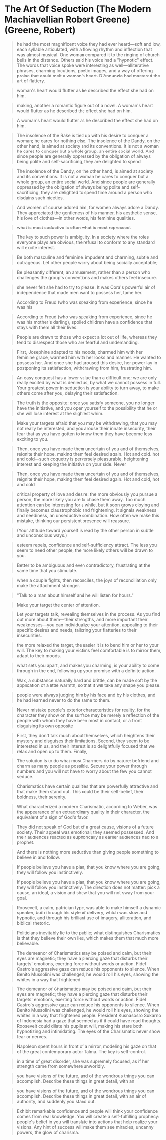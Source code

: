 # The Art Of Seduction (The Modern Machiavellian Robert Greene) (Greene, Robert)

> he had the most magnificent voice they had ever heard—soft and low, each syllable articulated, with a flowing rhythm and inflection that was almost musical. One woman compared it to the ringing of church bells in the distance. Others said his voice had a "hypnotic" effect. The words that voice spoke were interesting as well—alliterative phrases, charming locutions, poetic images, and a way of offering praise that could melt a woman's heart. D'Annunzio had mastered the art of flattery.

> woman's heart would flutter as he described the effect she had on him.

> making, another a romantic figure out of a novel. A woman's heart would flutter as he described the effect she had on him.

> A woman's heart would flutter as he described the effect she had on him.

> The insolence of the Rake is tied up with his desire to conquer a woman; he cares for nothing else. The insolence of the Dandy, on the other hand, is aimed at society and its conventions. It is not a woman he cares to conquer but a whole group, an entire social world. And since people are generally oppressed by the obligation of always being polite and self-sacrificing, they are delighted to spend

> The insolence of the Dandy, on the other hand, is aimed at society and its conventions. It is not a woman he cares to conquer but a whole group, an entire social world. And since people are generally oppressed by the obligation of always being polite and self-sacrificing, they are delighted to spend time around a person who disdains such niceties.

> And women of course adored him, for women always adore a Dandy. They appreciated the gentleness of his manner, his aesthetic sense, his love of clothes—in other words, his feminine qualities.

> what is most seductive is often what is most repressed.

> The key to such power is ambiguity. In a society where the roles everyone plays are obvious, the refusal to conform to any standard will excite interest.

> Be both masculine and feminine, impudent and charming, subtle and outrageous. Let other people worry about being socially acceptable;

> Be pleasantly different, an amusement, rather than a person who challenges the group's conventions and makes others feel insecure.

> she never felt she had to try to please. It was Cora's powerful air of independence that made men want to possess her, tame her.

> According to Freud (who was speaking from experience, since he was his

> According to Freud (who was speaking from experience, since he was his mother's darling), spoiled children have a confidence that stays with them all their lives.

> People are drawn to those who expect a lot out of life, whereas they tend to disrespect those who are fearful and undemanding.

> First, Josephine adapted to his moods, charmed him with her feminine grace, warmed him with her looks and manner. He wanted to possess her. And once she had aroused this desire, her power lay in postponing its satisfaction, withdrawing from him, frustrating him.

> An easy conquest has a lower value than a difficult one; we are only really excited by what is denied us, by what we cannot possess in full. Your greatest power in seduction is your ability to turn away, to make others come after you, delaying their satisfaction.

> The truth is the opposite: once you satisfy someone, you no longer have the initiative, and you open yourself to the possibility that he or she will lose interest at the slightest whim.

> Make your targets afraid that you may be withdrawing, that you may not really be interested, and you arouse their innate insecurity, their fear that as you have gotten to know them they have become less exciting to you.

> Then, once you have made them uncertain of you and of themselves, reignite their hope, making them feel desired again. Hot and cold, hot and cold—such coquetry is perversely pleasurable, heightening interest and keeping the initiative on your side. Never

> Then, once you have made them uncertain of you and of themselves, reignite their hope, making them feel desired again. Hot and cold, hot and cold

> critical property of love and desire: the more obviously you pursue a person, the more likely you are to chase them away. Too much attention can be interesting for a while, but it soon grows cloying and finally becomes claustrophobic and frightening. It signals weakness and neediness, an unseductive combination. How often we make this mistake, thinking our persistent presence will reassure.

> (Your attitude toward yourself is read by the other person in subtle and unconscious ways.)

> esteem repels, confidence and self-sufficiency attract. The less you seem to need other people, the more likely others will be drawn to you.

> Better to be ambiguous and even contradictory, frustrating at the same time that you stimulate.

> when a couple fights, then reconciles, the joys of reconciliation only make the attachment stronger.

> "Talk to a man about himself and he will listen for hours."

> Make your target the center of attention.

> Let your targets talk, revealing themselves in the process. As you find out more about them—their strengths, and more important their weaknesses—you can individualize your attention, appealing to their specific desires and needs, tailoring your flatteries to their insecurities.

> the more relaxed the target, the easier it is to bend him or her to your will. The key to making your victims feel comfortable is to mirror them, adapt to their moods.

> what sets you apart, and makes you charming, is your ability to come through in the end, following up your promise with a definite action.

> Wax, a substance naturally hard and brittle, can be made soft by the application of a little warmth, so that it will take any shape you please.

> people were always judging him by his face and by his clothes, and he had learned never to do the same to them.

> Never mistake people's exterior characteristics for reality, for the character they show on the surface may be merely a reflection of the people with whom they have been most in contact, or a front disguising its own opposite

> First, they don't talk much about themselves, which heightens their mystery and disguises their limitations. Second, they seem to be interested in us, and their interest is so delightfully focused that we relax and open up to them. Finally,

> The solution is to do what most Charmers do by nature: befriend and charm as many people as possible. Secure your power through numbers and you will not have to worry about the few you cannot seduce.

> Charismatics have certain qualities that are powerfully attractive and that make them stand out. This could be their self-belief, their boldness, their serenity.

> What characterized a modern Charismatic, according to Weber, was the appearance of an extraordinary quality in their character, the equivalent of a sign of God's favor.

> They did not speak of God but of a great cause, visions of a future society. Their appeal was emotional; they seemed possessed. And their audiences reacted as euphorically as earlier audiences had to a prophet.

> And there is nothing more seductive than giving people something to believe in and follow.

> If people believe you have a plan, that you know where you are going, they will follow you instinctively.

> If people believe you have a plan, that you know where you are going, they will follow you instinctively. The direction does not matter: pick a cause, an ideal, a vision and show that you will not sway from your goal.

> Roosevelt, a calm, patrician type, was able to make himself a dynamic speaker, both through his style of delivery, which was slow and hypnotic, and through his brilliant use of imagery, alliteration, and biblical rhetoric.

> Politicians inevitably lie to the public; what distinguishes Charismatics is that they believe their own lies, which makes them that much more believable.

> The demeanor of Charismatics may be poised and calm, but their eyes are magnetic; they have a piercing gaze that disturbs their targets' emotions, exerting force without words or action. Fidel Castro's aggressive gaze can reduce his opponents to silence. When Benito Mussolini was challenged, he would roll his eyes, showing the whites in a way that frightened

> The demeanor of Charismatics may be poised and calm, but their eyes are magnetic; they have a piercing gaze that disturbs their targets' emotions, exerting force without words or action. Fidel Castro's aggressive gaze can reduce his opponents to silence. When Benito Mussolini was challenged, he would roll his eyes, showing the whites in a way that frightened people. President Kusnasosro Sukarno of Indonesia had a gaze that seemed as if it could have read thoughts. Roosevelt could dilate his pupils at will, making his stare both hypnotizing and intimidating. The eyes of the Charismatic never show fear or nerves.

> Napoleon spent hours in front of a mirror, modeling his gaze on that of the great contemporary actor Talma. The key is self-control.

> in a time of great disorder, she was supremely focused, as if her strength came from somewhere unworldly.

> you have visions of the future, and of the wondrous things you can accomplish. Describe these things in great detail, with an

> you have visions of the future, and of the wondrous things you can accomplish. Describe these things in great detail, with an air of authority, and suddenly you stand out.

> Exhibit remarkable confidence and people will think your confidence comes from real knowledge. You will create a self-fulfilling prophecy: people's belief in you will translate into actions that help realize your visions. Any hint of success will make them see miracles, uncanny powers, the glow of charisma.

